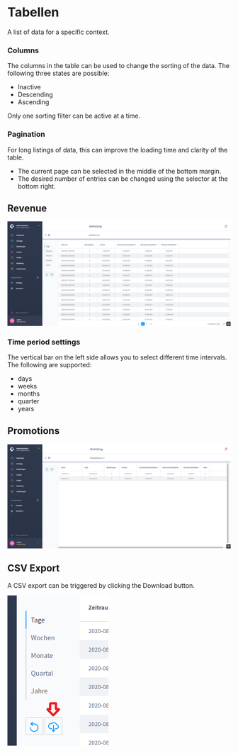 # Tabellen
A list of data for a specific context.

### Columns
The columns in the table can be used to change the sorting of the data. The following three states are possible:

* Inactive
* Descending
* Ascending

Only one sorting filter can be active at a time.

### Pagination
For long listings of data, this can improve the loading time and clarity of the table.

* The current page can be selected in the middle of the bottom margin.
* The desired number of entries can be changed using the selector at the bottom right.

## Revenue
![Statisfying revenue table page](./_media/Statisfying_ShopwareAdministration_Umsatz_Tabelle.png)

### Time period settings
The vertical bar on the left side allows you to select different time intervals. The following are supported:

* days
* weeks
* months
* quarter
* years

## Promotions
![Statisfying promotions revenue table page](./_media/Statisfying_ShopwareAdministration_Promotion_Tabelle.png)


## CSV Export
A CSV export can be triggered by clicking the Download button.

![CSV Download Button](./_media/CSV_download_button.png)

